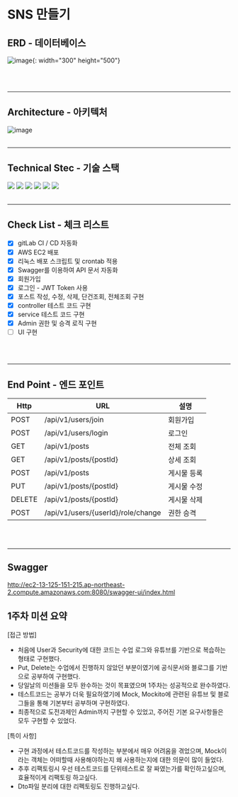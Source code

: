 # SNS 만들기



## ERD - 데이터베이스
![image](/uploads/32a5a229a6402d623ed3e8e1a34b0e10/image.png){: width="300" height="500"}

<br>
<br>

---

## Architecture - 아키텍처
![image](/uploads/9986fcccd9de094a5f8a771757d327d0/image.png)
<br>
<br>

---

## Technical Stec - 기술 스택
<img src="https://img.shields.io/badge/Springboot-6DB33F?style=for-the-badge&logo=springboot&logoColor=white">
<img src="https://img.shields.io/badge/SpringSecurity-6DB33F?style=for-the-badge&logo=springsecurity&logoColor=white">
<img src="https://img.shields.io/badge/AWS ec2-FF9900?style=for-the-badge&logo=amazonec2&logoColor=white">
<img src="https://img.shields.io/badge/Docker-2496ED?style=for-the-badge&logo=docker&logoColor=white">
<img src="https://img.shields.io/badge/Swagger-85EA2D?style=for-the-badge&logo=swagger&logoColor=black">
<img src="https://img.shields.io/badge/gitLab-FC6D26?style=for-the-badge&logo=gitLab&logoColor=white">
<br>
<br>

---

## Check List - 체크 리스트
- [x] gitLab CI / CD 자동화
- [x] AWS EC2 배포
- [x] 리눅스 배포 스크립트 및 crontab 적용
- [x] Swagger를 이용하여 API 문서 자동화
- [x] 회원가입
- [x] 로그인 - JWT Token 사용
- [x] 포스트 작성, 수정, 삭제, 단건조회, 전체조회 구현
- [x] controller 테스트 코드 구현
- [x] service 테스트 코드 구현
- [x] Admin 권한 및 승격 로직 구현
- [ ] UI 구현
<br>
<br>

---

## End Point - 엔드 포인트
| Http   | URL                                | 설명     |
|--------|------------------------------------|--------|
| POST   | /api/v1/users/join                 | 회원가입   |
| POST   | /api/v1/users/login                | 로그인    |
| GET    | /api/v1/posts                      | 전체 조회  |
| GET    | /api/v1/posts/{postId}             | 상세 조회  |
| POST   | /api/v1/posts                      | 게시물 등록 |
| PUT    | /api/v1/posts/{postId}             | 게시물 수정 |
| DELETE | /api/v1/posts/{postId}             | 게시물 삭제 |
| POST   | /api/v1/users/{userId}/role/change | 권한 승격  |
<br>
<br>

---

## Swagger
http://ec2-13-125-151-215.ap-northeast-2.compute.amazonaws.com:8080/swagger-ui/index.html

## 1주차 미션 요약
[접근 방법]
- 처음에 User과 Security에 대한 코드는 수업 로그와 유튜브를 기반으로 복습하는 형태로 구현했다.
- Put, Delete는 수업에서 진행하지 않았던 부분이였기에 공식문서와 블로그를 기반으로 공부하여 구현했다.
- 당일날의 미션들을 모두 완수하는 것이 목표였으며 1주차는 성공적으로 완수하였다.
- 테스트코드는 공부가 더욱 필요하였기에 Mock, Mockito에 관련된 유튜브 및 블로그들을 통해 기본부터 공부하며 구현하였다.
- 최종적으로 도전과제인 Admin까지 구현할 수 있었고, 주어진 기본 요구사항들은 모두 구현할 수 있었다.

[특이 사항]
- 구현 과정에서 테스트코드를 작성하는 부분에서 매우 어려움을 겪었으며, Mock이라는 객체는 어떠할때 사용해야하는지 왜 사용하는지에 대한 의문이 많이 들었다.
- 추후 리팩토링시 우선 테스트코드를 단위테스트로 잘 짜였는가를 확인하고싶으며, 효율적이게 리팩토링 하고싶다.
- Dto파일 분리에 대한 리펙토링도 진행하고싶다.